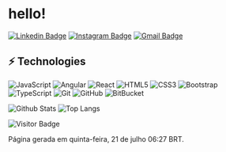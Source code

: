 # hello!

[![Linkedin Badge](https://img.shields.io/badge/-jcgonzalezasj-blue?style=flat-square&logo=Linkedin&logoColor=white&link=https://www.linkedin.com/in/anirudhemmadi/)](https://www.linkedin.com/in/jcgonzalezasj/)
[![Instagram Badge](https://img.shields.io/badge/-charsplusjk-purple?style=flat-square&logo=instagram&logoColor=white&link=https://instagram.com/kanna6501/)](https://instagram.com/charsplusjk)
[![Gmail Badge](https://img.shields.io/badge/-jcgonzalezasj@gmail.com-c14438?style=flat-square&logo=Gmail&logoColor=white&link=mailto:jcgonzalezasj@gmail.com)](mailto:jcgonzalezasj@gmail.com)

## ⚡ Technologies

![JavaScript](https://img.shields.io/badge/-JavaScript-black?style=flat-square&logo=javascript)
![Angular](https://img.shields.io/badge/-Angular-1572B6?style=flat-square&logo=angular&logoColor=white)
![React](https://img.shields.io/badge/-React-black?style=flat-square&logo=react)
![HTML5](https://img.shields.io/badge/-HTML5-E34F26?style=flat-square&logo=html5&logoColor=white)
![CSS3](https://img.shields.io/badge/-CSS3-1572B6?style=flat-square&logo=css3)
![Bootstrap](https://img.shields.io/badge/-Bootstrap-563D7C?style=flat-square&logo=bootstrap)
![TypeScript](https://img.shields.io/badge/-TypeScript-007ACC?style=flat-square&logo=typescript)
![Git](https://img.shields.io/badge/-Git-black?style=flat-square&logo=git)
![GitHub](https://img.shields.io/badge/-GitHub-181717?style=flat-square&logo=github)
![BitBucket](https://img.shields.io/badge/-BitBucket-darkblue?style=flat-square&logo=bitbucket)

![Github Stats](https://github-readme-stats.vercel.app/api?username=jcgonzalezasj&theme=midnight-purple&count_private=true&show_icons=true&include_all_commits=true)
![Top Langs](https://github-readme-stats.vercel.app/api/top-langs/?username=jcgonzalezasj&theme=midnight-purple&hide=TeX&layout=compact)

![Visitor Badge](https://visitor-badge.laobi.icu/badge?page_id=jcgonzalezasj.jcgonzalezasj)

Página gerada em quinta-feira, 21 de julho 06:27 BRT.